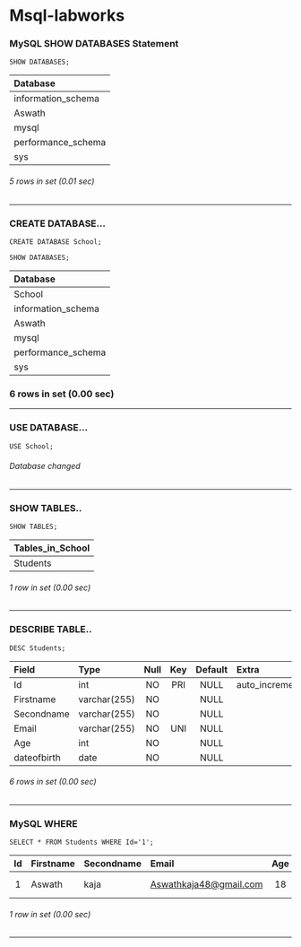 # Msql-labworks
### MySQL SHOW DATABASES Statement
```syntax
SHOW DATABASES;
```
| Database           |
|:-----|
| information_schema |
| Aswath             |
| mysql              |
| performance_schema |
| sys                |
###### 5 rows in set (0.01 sec)
* * *
### CREATE DATABASE...
```syntax
CREATE DATABASE School;
```
```syntax
SHOW DATABASES;
```
| Database           |
|:-----|
| School             |
| information_schema |
| Aswath             |
| mysql              |
| performance_schema |
| sys                |
### 6 rows in set (0.00 sec)
* * *
### USE DATABASE...
```syntax
USE School;
```
###### Database changed
* * *

### SHOW TABLES..
```syntax
SHOW TABLES;
```
| Tables_in_School |
|:-----|
| Students         |
###### 1 row in set (0.00 sec)
* * *
### DESCRIBE TABLE..
```syntax
DESC Students;
```
| Field       | Type         | Null | Key | Default | Extra          |
|:----|:----|:----:|:----:|:----:|:----|
| Id          | int          | NO   | PRI | NULL    | auto_increment |
| Firstname   | varchar(255) | NO   |     | NULL    |                |
| Secondname  | varchar(255) | NO   |     | NULL    |                |
| Email       | varchar(255) | NO   | UNI | NULL    |                |
| Age         | int          | NO   |     | NULL    |                |
| dateofbirth | date         | NO   |     | NULL    |                |
###### 6 rows in set (0.00 sec)
* * *

### MySQL WHERE 
```syntax
SELECT * FROM Students WHERE Id='1';
```
| Id | Firstname | Secondname | Email                   | Age | dateofbirth |
|:--:|:----------|:---------|:------------------------|:---:|:------------|
|  1 | Aswath    | kaja       | Aswathkaja48@gmail.com |  18 | 2004-02-26  |
###### 1 row in set (0.00 sec)
* * *


